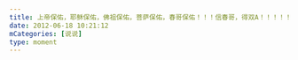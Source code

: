 ```yaml
---
title: 上帝保佑，耶稣保佑，佛祖保佑，菩萨保佑，春哥保佑！！！信春哥，得双A！！！！！
date: 2012-06-18 10:21:12
mCategories: [说说]
type: moment
---
```



